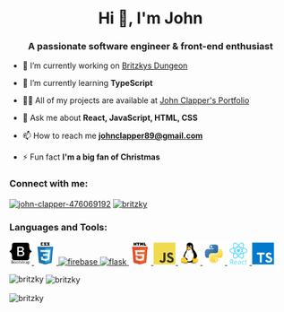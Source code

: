 <h1 align="center">Hi 👋, I'm John</h1>
<h3 align="center">A passionate software engineer & front-end enthusiast</h3>

- 🔭 I’m currently working on [Britzkys Dungeon](https://gilded-squirrel-0bbe73.netlify.app/)

- 🌱 I’m currently learning **TypeScript**

- 👨‍💻 All of my projects are available at [John Clapper's Portfolio](https://spontaneous-fairy-560405.netlify.app)

- 💬 Ask me about **React, JavaScript, HTML, CSS**

- 📫 How to reach me **johnclapper89@gmail.com**

- ⚡ Fun fact **I'm a big fan of Christmas**

<h3 align="left">Connect with me:</h3>
<p align="left">
<a href="https://linkedin.com/in/john-clapper-476069192" target="blank"><img align="center" src="https://raw.githubusercontent.com/rahuldkjain/github-profile-readme-generator/master/src/images/icons/Social/linked-in-alt.svg" alt="john-clapper-476069192" height="30" width="40" /></a>
<a href="https://www.leetcode.com/britzky" target="blank"><img align="center" src="https://raw.githubusercontent.com/rahuldkjain/github-profile-readme-generator/master/src/images/icons/Social/leet-code.svg" alt="britzky" height="30" width="40" /></a>
</p>

<h3 align="left">Languages and Tools:</h3>
<p align="left"> <a href="https://getbootstrap.com" target="_blank" rel="noreferrer"> <img src="https://raw.githubusercontent.com/devicons/devicon/master/icons/bootstrap/bootstrap-plain-wordmark.svg" alt="bootstrap" width="40" height="40"/> </a> <a href="https://www.w3schools.com/css/" target="_blank" rel="noreferrer"> <img src="https://raw.githubusercontent.com/devicons/devicon/master/icons/css3/css3-original-wordmark.svg" alt="css3" width="40" height="40"/> </a> <a href="https://firebase.google.com/" target="_blank" rel="noreferrer"> <img src="https://www.vectorlogo.zone/logos/firebase/firebase-icon.svg" alt="firebase" width="40" height="40"/> </a> <a href="https://flask.palletsprojects.com/" target="_blank" rel="noreferrer"> <img src="https://www.vectorlogo.zone/logos/pocoo_flask/pocoo_flask-icon.svg" alt="flask" width="40" height="40"/> </a> <a href="https://www.w3.org/html/" target="_blank" rel="noreferrer"> <img src="https://raw.githubusercontent.com/devicons/devicon/master/icons/html5/html5-original-wordmark.svg" alt="html5" width="40" height="40"/> </a> <a href="https://developer.mozilla.org/en-US/docs/Web/JavaScript" target="_blank" rel="noreferrer"> <img src="https://raw.githubusercontent.com/devicons/devicon/master/icons/javascript/javascript-original.svg" alt="javascript" width="40" height="40"/> </a> <a href="https://www.linux.org/" target="_blank" rel="noreferrer"> <img src="https://raw.githubusercontent.com/devicons/devicon/master/icons/linux/linux-original.svg" alt="linux" width="40" height="40"/> </a> <a href="https://www.python.org" target="_blank" rel="noreferrer"> <img src="https://raw.githubusercontent.com/devicons/devicon/master/icons/python/python-original.svg" alt="python" width="40" height="40"/> </a> <a href="https://reactjs.org/" target="_blank" rel="noreferrer"> <img src="https://raw.githubusercontent.com/devicons/devicon/master/icons/react/react-original-wordmark.svg" alt="react" width="40" height="40"/> </a> <a href="https://www.typescriptlang.org/" target="_blank" rel="noreferrer"> <img src="https://raw.githubusercontent.com/devicons/devicon/master/icons/typescript/typescript-original.svg" alt="typescript" width="40" height="40"/> </a> </p>

<p><img align="left" src="https://github-readme-stats.vercel.app/api/top-langs?username=britzky&show_icons=true&locale=en&layout=compact" alt="britzky" /></p>

<p>&nbsp;<img align="center" src="https://github-readme-stats.vercel.app/api?username=britzky&show_icons=true&locale=en" alt="britzky" /></p>

<p><img align="center" src="https://github-readme-streak-stats.herokuapp.com/?user=britzky&" alt="britzky" /></p>
